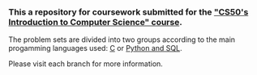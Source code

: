 ### This a repository for coursework submitted for the ["CS50's Introduction to Computer Science" course](https://cs50.harvard.edu/x/2020/).

The problem sets are divided into two groups according to the main progamming languages used: [C](https://github.com/SimonaKolarova/CS50-s-Introduction-to-Computer-Science/tree/C) or [Python and SQL](https://github.com/SimonaKolarova/CS50-s-Introduction-to-Computer-Science/tree/Python). 

Please visit each branch for more information.

